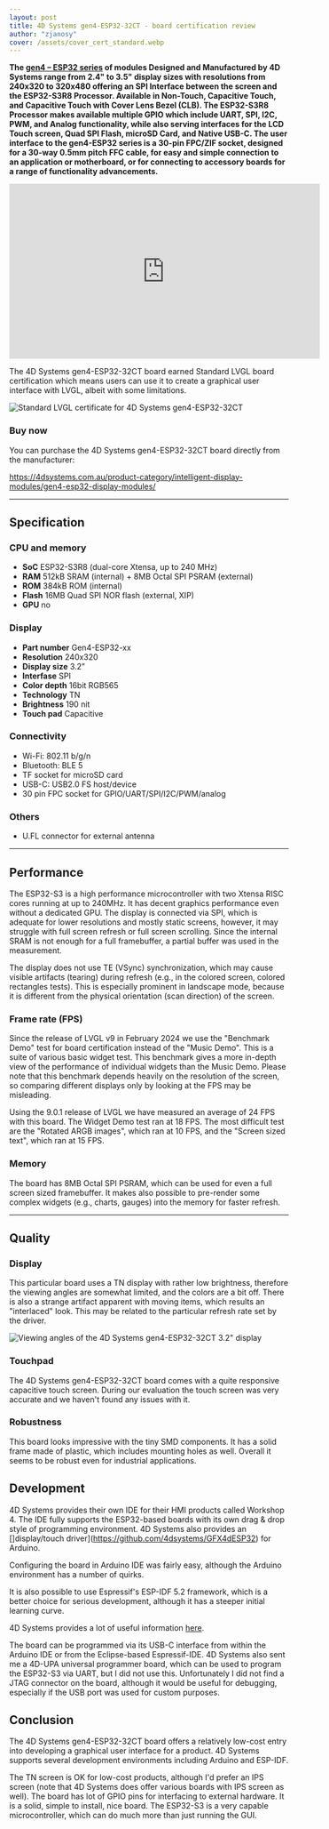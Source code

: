 ```yaml
---
layout: post
title: 4D Systems gen4-ESP32-32CT - board certification review
author: "zjanosy"
cover: /assets/cover_cert_standard.webp
---
```


**The [gen4 – ESP32 series](https://4dsystems.com.au/product-category/intelligent-display-modules/gen4-esp32-display-modules/) of modules Designed and Manufactured by 4D Systems range from 2.4" to 3.5" display sizes with resolutions from 240x320 to 320x480 offering an SPI Interface between the screen and the ESP32-S3R8 Processor. Available in Non-Touch, Capacitive Touch, and Capacitive Touch with Cover Lens Bezel (CLB). The ESP32-S3R8 Processor makes available multiple GPIO which include UART, SPI, I2C, PWM, and Analog functionality, while also serving interfaces for the LCD Touch screen, Quad SPI Flash, microSD Card, and Native USB-C. The user interface to the gen4-ESP32 series is a 30-pin FPC/ZIF socket, designed for a 30-way 0.5mm pitch FFC cable, for easy and simple connection to an application or motherboard, or for connecting to accessory boards for a range of functionality advancements.**


<iframe width="560" height="315" src="https://www.youtube.com/embed/XXXXXXXX" title="YouTube video player" frameborder="0" allow="accelerometer; autoplay; clipboard-write; encrypted-media; gyroscope; picture-in-picture; web-share" allowfullscreen></iframe>

The 4D Systems gen4-ESP32-32CT board earned Standard LVGL board certification which means users can use it to create a graphical user interface with LVGL, albeit with some limitations.

<img src="https://lvgl.io/assets/images/cert_standard.png" alt="Standard LVGL certificate for 4D Systems gen4-ESP32-32CT">

### Buy now

You can purchase the 4D Systems gen4-ESP32-32CT board directly from the manufacturer:

https://4dsystems.com.au/product-category/intelligent-display-modules/gen4-esp32-display-modules/

<hr/>

## Specification

### CPU and memory

- **SoC** ESP32-S3R8 (dual-core Xtensa, up to 240 MHz)
- **RAM** 512kB SRAM (internal) + 8MB Octal SPI PSRAM (external)
- **ROM** 384kB ROM (internal)
- **Flash** 16MB Quad SPI NOR flash (external, XIP)
- **GPU** no

### Display

- **Part number** Gen4-ESP32-xx
- **Resolution** 240x320
- **Display size** 3.2"
- **Interfase** SPI
- **Color depth** 16bit RGB565
- **Technology** TN
- **Brightness** 190 nit
- **Touch pad** Capacitive

### Connectivity

- Wi-Fi: 802.11 b/g/n
- Bluetooth: BLE 5
- TF socket for microSD card
- USB-C: USB2.0 FS host/device
- 30 pin FPC socket for GPIO/UART/SPI/I2C/PWM/analog

### Others

- U.FL connector for external antenna

<hr/>

## Performance

The ESP32-S3 is a high performance microcontroller with two Xtensa RISC cores running at up to 240MHz. It has decent graphics performance even without a dedicated GPU. The display is connected via SPI, which is adequate for lower resolutions and mostly static screens, however, it may struggle with full screen refresh or full screen scrolling. Since the internal SRAM is not enough for a full framebuffer, a partial buffer was used in the measurement.

The display does not use TE (VSync) synchronization, which may cause visible artifacts (tearing) during refresh (e.g., in the colored screen, colored rectangles tests). This is especially prominent in landscape mode, because it is different from the physical orientation (scan direction) of the screen.

### Frame rate (FPS)

Since the release of LVGL v9 in February 2024 we use the "Benchmark Demo" test for board certification instead of the "Music Demo". This is a suite of various basic widget test. This benchmark gives a more in-depth view of the performance of individual widgets than the Music Demo. Please note that this benchmark depends heavily on the resolution of the screen, so comparing different displays only by looking at the FPS may be misleading.

Using the 9.0.1 release of LVGL we have measured an average of 24 FPS with this board. The Widget Demo test ran at 18 FPS. The most difficult test are the "Rotated ARGB images", which ran at 10 FPS, and the "Screen sized text", which ran at 15 FPS.

### Memory

The board has 8MB Octal SPI PSRAM, which can be used for even a full screen sized framebuffer. It makes also possible to pre-render some complex widgets (e.g., charts, gauges) into the memory for faster refresh.

<hr/>

## Quality

### Display

This particular board uses a TN display with rather low brightness, therefore the viewing angles are somewhat limited, and the colors are a bit off. There is also a strange artifact apparent with moving items, which results an "interlaced" look. This may be related to the particular refresh rate set by the driver.

![Viewing angles of the 4D Systems gen4-ESP32-32CT 3.2" display](/assets/cert_xxx/display.jpg)

### Touchpad

The 4D Systems gen4-ESP32-32CT board comes with a quite responsive capacitive touch screen. During our evaluation the touch screen was very accurate and we haven't found any issues with it.

### Robustness

This board looks impressive with the tiny SMD components. It has a solid frame made of plastic, which includes mounting holes as well. Overall it seems to be robust even for industrial applications.

## Development

4D Systems provides their own IDE for their HMI products called Workshop 4. The IDE fully supports the ESP32-based boards with its own drag & drop style of programming environment. 4D Systems also provides an []display/touch driver](https://github.com/4dsystems/GFX4dESP32) for Arduino.

Configuring the board in Arduino IDE was fairly easy, although the Arduino environment has a number of quirks.

It is also possible to use Espressif's ESP-IDF 5.2 framework, which is a better choice for serious development, although it has a steeper initial learning curve.

4D Systems provides a lot of useful information [here](https://resources.4dsystems.com.au/manuals/workshop4/esp32/).

The board can be programmed via its USB-C interface from within the Arduino IDE or from the Eclipse-based Espressif-IDE. 4D Systems also sent me a 4D-UPA universal programmer board, which can be used to program the ESP32-S3 via UART, but I did not use this. Unfortunately I did not find a JTAG connector on the board, although it would be useful for debugging, especially if the USB port was used for custom purposes.

## Conclusion

The 4D Systems gen4-ESP32-32CT board offers a relatively low-cost entry into developing a graphical user interface for a product.  4D Systems supports several development environments including Arduino and ESP-IDF.

The TN screen is OK for low-cost products, although I'd prefer an IPS screen (note that 4D Systems does offer various boards with IPS screen as well). The board has lot of GPIO pins for interfacing to external hardware. It is a solid, simple to install, nice board. The ESP32-S3 is a very capable microcontroller, which can do much more than just running the GUI.
